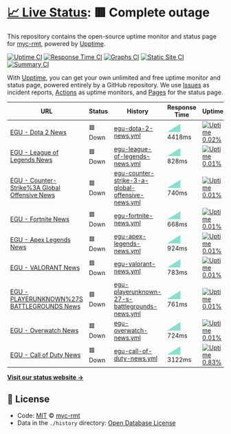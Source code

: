 # [📈 Live Status](https://myc-rmt.github.io/upptime): <!--live status--> **🟥 Complete outage**

This repository contains the open-source uptime monitor and status page for [myc-rmt](https://myc-rmt.github.io/upptime), powered by [Upptime](https://github.com/upptime/upptime).

[![Uptime CI](https://github.com/koj-co/upptime/workflows/Uptime%20CI/badge.svg)](https://github.com/koj-co/upptime/actions?query=workflow%3A%22Uptime+CI%22)
[![Response Time CI](https://github.com/koj-co/upptime/workflows/Response%20Time%20CI/badge.svg)](https://github.com/koj-co/upptime/actions?query=workflow%3A%22Response+Time+CI%22)
[![Graphs CI](https://github.com/koj-co/upptime/workflows/Graphs%20CI/badge.svg)](https://github.com/koj-co/upptime/actions?query=workflow%3A%22Graphs+CI%22)
[![Static Site CI](https://github.com/koj-co/upptime/workflows/Static%20Site%20CI/badge.svg)](https://github.com/koj-co/upptime/actions?query=workflow%3A%22Static+Site+CI%22)
[![Summary CI](https://github.com/koj-co/upptime/workflows/Summary%20CI/badge.svg)](https://github.com/koj-co/upptime/actions?query=workflow%3A%22Summary+CI%22)

With [Upptime](https://upptime.js.org), you can get your own unlimited and free uptime monitor and status page, powered entirely by a GitHub repository. We use [Issues](https://github.com/myc-rmt/upptime/issues) as incident reports, [Actions](https://github.com/myc-rmt/upptime/actions) as uptime monitors, and [Pages](https://myc-rmt.github.io/upptime) for the status page.

<!--start: status pages-->
<!-- This summary is generated by Upptime (https://github.com/upptime/upptime) -->
<!-- Do not edit this manually, your changes will be overwritten -->

| URL                                                                                                                                           | Status  | History                                                                                                                                                        | Response Time                                                                                                     | Uptime                                                                                                                                                                                                                                                                                 |
| --------------------------------------------------------------------------------------------------------------------------------------------- | ------- | -------------------------------------------------------------------------------------------------------------------------------------------------------------- | ----------------------------------------------------------------------------------------------------------------- | -------------------------------------------------------------------------------------------------------------------------------------------------------------------------------------------------------------------------------------------------------------------------------------- |
| [EGU - Dota 2 News](https://my-egu.vercel.app/api/news/scrapeGoogle?topic=Dota%202)                                                           | 🟥 Down | [egu-dota-2-news.yml](https://github.com/myc-rmt/upptime/commits/master/history/egu-dota-2-news.yml)                                                           | <img alt="Response time graph" src="./graphs/egu-dota-2-news.png" height="20"> 4418ms                             | [![Uptime 0.02%](https://img.shields.io/endpoint?url=https%3A%2F%2Fraw.githubusercontent.com%2Fmyc-rmt%2Fupptime%2Fmaster%2Fapi%2Fegu-dota-2-news%2Fuptime.json)](https://myc-rmt.github.io/upptime/history/egu-dota-2-news)                                                           |
| [EGU - League of Legends News](https://my-egu.vercel.app/api/news/scrapeGoogle?topic=League%20of%20Legends)                                   | 🟥 Down | [egu-league-of-legends-news.yml](https://github.com/myc-rmt/upptime/commits/master/history/egu-league-of-legends-news.yml)                                     | <img alt="Response time graph" src="./graphs/egu-league-of-legends-news.png" height="20"> 828ms                   | [![Uptime 0.01%](https://img.shields.io/endpoint?url=https%3A%2F%2Fraw.githubusercontent.com%2Fmyc-rmt%2Fupptime%2Fmaster%2Fapi%2Fegu-league-of-legends-news%2Fuptime.json)](https://myc-rmt.github.io/upptime/history/egu-league-of-legends-news)                                     |
| [EGU - Counter-Strike%3A Global Offensive News](https://my-egu.vercel.app/api/news/scrapeGoogle?topic=Counter-Strike%3A%20Global%20Offensive) | 🟥 Down | [egu-counter-strike-3-a-global-offensive-news.yml](https://github.com/myc-rmt/upptime/commits/master/history/egu-counter-strike-3-a-global-offensive-news.yml) | <img alt="Response time graph" src="./graphs/egu-counter-strike-3-a-global-offensive-news.png" height="20"> 740ms | [![Uptime 0.01%](https://img.shields.io/endpoint?url=https%3A%2F%2Fraw.githubusercontent.com%2Fmyc-rmt%2Fupptime%2Fmaster%2Fapi%2Fegu-counter-strike-3-a-global-offensive-news%2Fuptime.json)](https://myc-rmt.github.io/upptime/history/egu-counter-strike-3-a-global-offensive-news) |
| [EGU - Fortnite News](https://my-egu.vercel.app/api/news/scrapeGoogle?topic=Fortnite)                                                         | 🟥 Down | [egu-fortnite-news.yml](https://github.com/myc-rmt/upptime/commits/master/history/egu-fortnite-news.yml)                                                       | <img alt="Response time graph" src="./graphs/egu-fortnite-news.png" height="20"> 668ms                            | [![Uptime 0.01%](https://img.shields.io/endpoint?url=https%3A%2F%2Fraw.githubusercontent.com%2Fmyc-rmt%2Fupptime%2Fmaster%2Fapi%2Fegu-fortnite-news%2Fuptime.json)](https://myc-rmt.github.io/upptime/history/egu-fortnite-news)                                                       |
| [EGU - Apex Legends News](https://my-egu.vercel.app/api/news/scrapeGoogle?topic=Apex%20Legends)                                               | 🟥 Down | [egu-apex-legends-news.yml](https://github.com/myc-rmt/upptime/commits/master/history/egu-apex-legends-news.yml)                                               | <img alt="Response time graph" src="./graphs/egu-apex-legends-news.png" height="20"> 924ms                        | [![Uptime 0.01%](https://img.shields.io/endpoint?url=https%3A%2F%2Fraw.githubusercontent.com%2Fmyc-rmt%2Fupptime%2Fmaster%2Fapi%2Fegu-apex-legends-news%2Fuptime.json)](https://myc-rmt.github.io/upptime/history/egu-apex-legends-news)                                               |
| [EGU - VALORANT News](https://my-egu.vercel.app/api/news/scrapeGoogle?topic=VALORANT)                                                         | 🟥 Down | [egu-valorant-news.yml](https://github.com/myc-rmt/upptime/commits/master/history/egu-valorant-news.yml)                                                       | <img alt="Response time graph" src="./graphs/egu-valorant-news.png" height="20"> 783ms                            | [![Uptime 0.01%](https://img.shields.io/endpoint?url=https%3A%2F%2Fraw.githubusercontent.com%2Fmyc-rmt%2Fupptime%2Fmaster%2Fapi%2Fegu-valorant-news%2Fuptime.json)](https://myc-rmt.github.io/upptime/history/egu-valorant-news)                                                       |
| [EGU - PLAYERUNKNOWN%27S BATTLEGROUNDS News](https://my-egu.vercel.app/api/news/scrapeGoogle?topic=PLAYERUNKNOWN%27S%20BATTLEGROUNDS)         | 🟥 Down | [egu-playerunknown-27-s-battlegrounds-news.yml](https://github.com/myc-rmt/upptime/commits/master/history/egu-playerunknown-27-s-battlegrounds-news.yml)       | <img alt="Response time graph" src="./graphs/egu-playerunknown-27-s-battlegrounds-news.png" height="20"> 761ms    | [![Uptime 0.01%](https://img.shields.io/endpoint?url=https%3A%2F%2Fraw.githubusercontent.com%2Fmyc-rmt%2Fupptime%2Fmaster%2Fapi%2Fegu-playerunknown-27-s-battlegrounds-news%2Fuptime.json)](https://myc-rmt.github.io/upptime/history/egu-playerunknown-27-s-battlegrounds-news)       |
| [EGU - Overwatch News](https://my-egu.vercel.app/api/news/scrapeGoogle?topic=Overwatch)                                                       | 🟥 Down | [egu-overwatch-news.yml](https://github.com/myc-rmt/upptime/commits/master/history/egu-overwatch-news.yml)                                                     | <img alt="Response time graph" src="./graphs/egu-overwatch-news.png" height="20"> 724ms                           | [![Uptime 0.01%](https://img.shields.io/endpoint?url=https%3A%2F%2Fraw.githubusercontent.com%2Fmyc-rmt%2Fupptime%2Fmaster%2Fapi%2Fegu-overwatch-news%2Fuptime.json)](https://myc-rmt.github.io/upptime/history/egu-overwatch-news)                                                     |
| [EGU - Call of Duty News](https://my-egu.vercel.app/api/news/scrapeGoogle?topic=Call%20of%20Duty)                                             | 🟥 Down | [egu-call-of-duty-news.yml](https://github.com/myc-rmt/upptime/commits/master/history/egu-call-of-duty-news.yml)                                               | <img alt="Response time graph" src="./graphs/egu-call-of-duty-news.png" height="20"> 3122ms                       | [![Uptime 0.83%](https://img.shields.io/endpoint?url=https%3A%2F%2Fraw.githubusercontent.com%2Fmyc-rmt%2Fupptime%2Fmaster%2Fapi%2Fegu-call-of-duty-news%2Fuptime.json)](https://myc-rmt.github.io/upptime/history/egu-call-of-duty-news)                                               |

<!--end: status pages-->

[**Visit our status website →**](https://myc-rmt.github.io/upptime)

## 📄 License

- Code: [MIT](./LICENSE) © [myc-rmt](https://myc-rmt.github.io/upptime)
- Data in the `./history` directory: [Open Database License](https://opendatacommons.org/licenses/odbl/1-0/)
